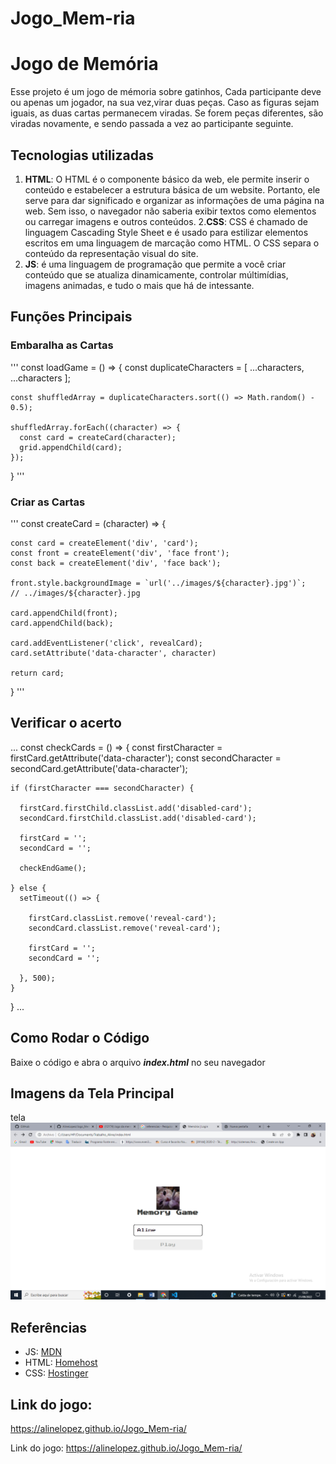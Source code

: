 # Jogo_Mem-ria

# Jogo de Memória 
Esse projeto é um jogo de mémoria sobre gatinhos, Cada participante deve ou apenas um jogador, na sua vez,virar duas peças. Caso as figuras sejam iguais, as duas cartas permanecem viradas. Se forem peças diferentes, são viradas novamente, e sendo passada a vez ao participante seguinte.

## Tecnologias utilizadas
1. **HTML**: O HTML é o componente básico da web, ele permite inserir o conteúdo e estabelecer a estrutura básica de um website. Portanto, ele serve para dar significado e organizar as informações de uma página na web. Sem isso, o navegador não saberia exibir textos como elementos ou carregar imagens e outros conteúdos.
2.**CSS**: CSS é chamado de linguagem Cascading Style Sheet e é usado para estilizar elementos escritos em uma linguagem de marcação como HTML. O CSS separa o conteúdo da representação visual do site.
3. **JS**: é uma linguagem de programação que permite a você criar conteúdo que se atualiza dinamicamente, controlar múltimídias, imagens animadas, e tudo o mais que há de intessante.

## Funções Principais

### Embaralha as Cartas
'''
const loadGame = () => {
    const duplicateCharacters = [ ...characters, ...characters ];

    const shuffledArray = duplicateCharacters.sort(() => Math.random() - 0.5);

    shuffledArray.forEach((character) => {
      const card = createCard(character);
      grid.appendChild(card);
    });
  }
'''  

  ### Criar as Cartas
'''
  const createCard = (character) => {

    const card = createElement('div', 'card');
    const front = createElement('div', 'face front');
    const back = createElement('div', 'face back');

    front.style.backgroundImage = `url('../images/${character}.jpg')`;
    // ../images/${character}.jpg

    card.appendChild(front);
    card.appendChild(back);

    card.addEventListener('click', revealCard);
    card.setAttribute('data-character', character)

    return card;
  }
'''

  ## Verificar o acerto
  ...
  const checkCards = () => {
    const firstCharacter = firstCard.getAttribute('data-character');
    const secondCharacter = secondCard.getAttribute('data-character');

    if (firstCharacter === secondCharacter) {

      firstCard.firstChild.classList.add('disabled-card');
      secondCard.firstChild.classList.add('disabled-card');

      firstCard = '';
      secondCard = '';

      checkEndGame();

    } else {
      setTimeout(() => {

        firstCard.classList.remove('reveal-card');
        secondCard.classList.remove('reveal-card');

        firstCard = '';
        secondCard = '';

      }, 500);
    }

  }
  ...

  ## Como Rodar o Código
  Baixe o código e abra o arquivo **_index.html_** no seu navegador 

  ## Imagens da Tela Principal
tela 
![tela 1](/images/tela1.png)






  ## Referências
  * JS: [MDN](https://developer.mozilla.org/pt-BR/docs/Learn/JavaScript/First_steps/What_is_JavaScript)
  * HTML: [Homehost](https://www.homehost.com.br/blog/tutoriais/o-que-e-html/)
  * CSS: [Hostinger](https://www.hostinger.com.br/tutoriais/o-que-e-css-guia-basico-de-css)

  ## Link do jogo:
  https://alinelopez.github.io/Jogo_Mem-ria/

   Link do jogo:
  https://alinelopez.github.io/Jogo_Mem-ria/
